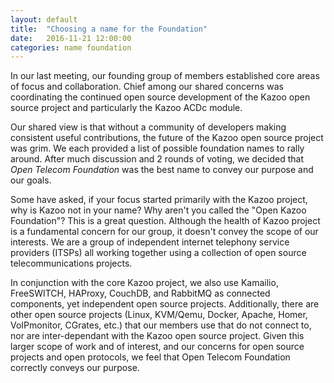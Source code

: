 ```yaml
---
layout: default
title:  "Choosing a name for the Foundation"
date:   2016-11-21 12:00:00
categories: name foundation 
---
```


In our last meeting, our founding group of members established core areas of focus and collaboration. Chief among our shared concerns was coordinating the continued open source development of the Kazoo open source project and particularly the Kazoo ACDc module. 

Our shared view is that without a community of developers making consistent useful contributions, the future of the Kazoo open source project was grim. We each provided a list of possible foundation names to rally around. After much discussion and 2 rounds of voting, we decided that *Open Telecom Foundation* was the best name to convey our purpose and our goals. 

Some have asked, if your focus started primarily with the Kazoo project, why is Kazoo not in your name? Why aren't you called the "Open Kazoo Foundation"? This is a great question. Although the health of Kazoo project is a fundamental concern for our group, it doesn't convey the scope of our interests. We are a group of independent internet telephony service providers (ITSPs) all working together using a collection of open source telecommunications projects. 

In conjunction with the core Kazoo project, we also use Kamailio, FreeSWITCH, HAProxy, CouchDB, and RabbitMQ as connected components, yet independent open source projects. Additionally, there are other open source projects (Linux, KVM/Qemu, Docker, Apache, Homer, VoIPmonitor, CGrates, etc.) that our members use that do not connect to, nor are inter-dependant with the Kazoo open source project. Given this larger scope of work and of interest, and our concerns for open source projects and open protocols, we feel that Open Telecom Foundation correctly conveys our purpose. 
 
